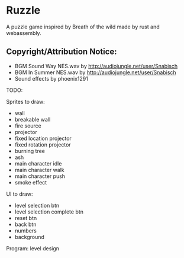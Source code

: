 # Ruzzle

A puzzle game inspired by Breath of the wild made by rust and webassembly.

## Copyright/Attribution Notice:

* BGM Sound Way NES.wav by http://audiojungle.net/user/Snabisch
* BGM In Summer NES.wav by http://audiojungle.net/user/Snabisch
* Sound effects by phoenix1291

TODO:

Sprites to draw:

- wall
- breakable wall
- fire source
- projector
- fixed location projector
- fixed rotation projector
- burning tree
- ash
- main character idle
- main character walk
- main character push
- smoke effect

UI to draw:
- level selection btn
- level selection complete btn
- reset btn
- back btn
- numbers
- background

Program:
level design
